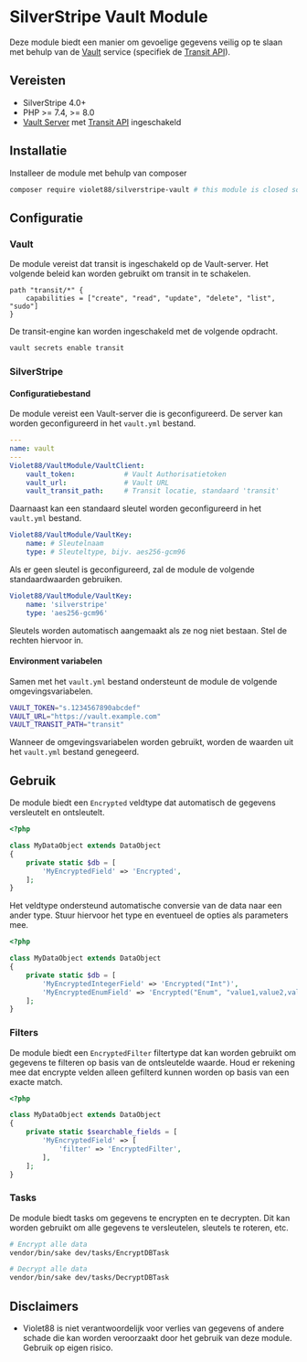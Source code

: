 # SilverStripe Vault Module

Deze module biedt een manier om gevoelige gegevens veilig op te slaan met behulp van de [Vault](https://www.vaultproject.io/) service (specifiek de [Transit API](https://developer.hashicorp.com/vault/api-docs/secret/transit)).

## Vereisten

* SilverStripe 4.0+
* PHP >= 7.4, >= 8.0
* [Vault Server](https://vaultproject.io) met [Transit API](https://developer.hashicorp.com/vault/api-docs/secret/transit) ingeschakeld

## Installatie

Installeer de module met behulp van composer

```bash
composer require violet88/silverstripe-vault # this module is closed source
```

## Configuratie

### Vault

De module vereist dat transit is ingeschakeld op de Vault-server. Het volgende beleid kan worden gebruikt om transit in te schakelen.

```hcl
path "transit/*" {
    capabilities = ["create", "read", "update", "delete", "list", "sudo"]
}
```

De transit-engine kan worden ingeschakeld met de volgende opdracht.

```bash
vault secrets enable transit
```

### SilverStripe

#### Configuratiebestand

De module vereist een Vault-server die is geconfigureerd. De server kan worden geconfigureerd in het `vault.yml` bestand.

```yaml
---
name: vault
---
Violet88/VaultModule/VaultClient:
    vault_token:            # Vault Authorisatietoken
    vault_url:              # Vault URL
    vault_transit_path:     # Transit locatie, standaard 'transit'
```

Daarnaast kan een standaard sleutel worden geconfigureerd in het `vault.yml` bestand.

```yaml
Violet88/VaultModule/VaultKey:
    name: # Sleutelnaam
    type: # Sleuteltype, bijv. aes256-gcm96
```

Als er geen sleutel is geconfigureerd, zal de module de volgende standaardwaarden gebruiken.

```yaml
Violet88/VaultModule/VaultKey:
    name: 'silverstripe'
    type: 'aes256-gcm96'
```

Sleutels worden automatisch aangemaakt als ze nog niet bestaan. Stel de rechten hiervoor in.

#### Environment variabelen

Samen met het `vault.yml` bestand ondersteunt de module de volgende omgevingsvariabelen.

```bash
VAULT_TOKEN="s.1234567890abcdef"
VAULT_URL="https://vault.example.com"
VAULT_TRANSIT_PATH="transit"
```

Wanneer de omgevingsvariabelen worden gebruikt, worden de waarden uit het `vault.yml` bestand genegeerd.

## Gebruik

De module biedt een `Encrypted` veldtype dat automatisch de gegevens versleutelt en ontsleutelt.

```php
<?php

class MyDataObject extends DataObject
{
    private static $db = [
        'MyEncryptedField' => 'Encrypted',
    ];
}
```

Het veldtype ondersteund automatische conversie van de data naar een ander type. Stuur hiervoor het type en eventueel de opties als parameters mee.

```php
<?php

class MyDataObject extends DataObject
{
    private static $db = [
        'MyEncryptedIntegerField' => 'Encrypted("Int")',
        'MyEncryptedEnumField' => 'Encrypted("Enum", "value1,value2,value3")',
    ];
}
```

### Filters

De module biedt een `EncryptedFilter` filtertype dat kan worden gebruikt om gegevens te filteren op basis van de ontsleutelde waarde. Houd er rekening mee dat encrypte velden alleen gefilterd kunnen worden op basis van een exacte match.

```php
<?php

class MyDataObject extends DataObject
{
    private static $searchable_fields = [
        'MyEncryptedField' => [
            'filter' => 'EncryptedFilter',
        ],
    ];
}
```

### Tasks

De module biedt tasks om gegevens te encrypten en te decrypten. Dit kan worden gebruikt om alle gegevens te versleutelen, sleutels te roteren, etc.

```bash
# Encrypt alle data
vendor/bin/sake dev/tasks/EncryptDBTask
```

```bash
# Decrypt alle data
vendor/bin/sake dev/tasks/DecryptDBTask
```

## Disclaimers

* Violet88 is niet verantwoordelijk voor verlies van gegevens of andere schade die kan worden veroorzaakt door het gebruik van deze module. Gebruik op eigen risico.
